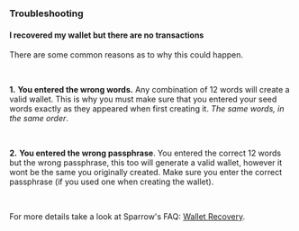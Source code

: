 ### Troubleshooting

<h4 class="text-xl md-text-2xl pb-4 text-[#f7931a] font-semibold">I recovered my wallet but there are no transactions</h4>

There are some common reasons as to why this could happen.

<br>

**1\.** **You entered the wrong words.** Any combination of 12 words will create a valid wallet. This is why you must make sure that you entered
your seed words exactly as they appeared when first creating it. *The same words, in the same order*.

<br>

**2\.** **You entered the wrong passphrase**. You entered the correct 12 words but the wrong passphrase, this too will generate a valid wallet, however
it wont be the same you originally created. Make sure you enter the correct passphrase (if you used one when creating the wallet).

<br>

For more details take a look at Sparrow's FAQ: 
<a class="text-[#8cb4ff] underline-offset-auto font-semibold" href="https://sparrowwallet.com/docs/faq.html#all-my-addresses-have-changed" target="_blank" rel="noopener noreferrer">Wallet Recovery<a>.

